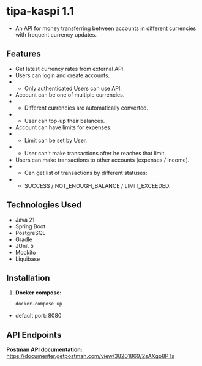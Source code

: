 # tipa-kaspi 1.1
- An API for money transferring between accounts in different currencies with frequent currency updates.
## Features
- Get latest currency rates from external API.
- Users can login and create accounts.
- - Only authenticated Users can use API.
- Account can be one of multiple currencies.
- - Different currencies are automatically converted.
- - User can top-up their balances.
- Account can have limits for expenses.
- - Limit can be set by User.
- - User can't make transactions after he reaches that limit.
- Users can make transactions to other accounts (expenses / income).
- - Can get list of transactions by different statuses:
- - SUCCESS / NOT_ENOUGH_BALANCE / LIMIT_EXCEEDED.

## Technologies Used
- Java 21
- Spring Boot
- PostgreSQL
- Gradle
- JUnit 5
- Mockito
- Liquibase

## Installation

1. **Docker compose:**
    ```bash
    docker-compose up
    ```
- default port: 8080
## API Endpoints

**Postman API documentation:**
https://documenter.getpostman.com/view/38201869/2sAXqp8PTs
